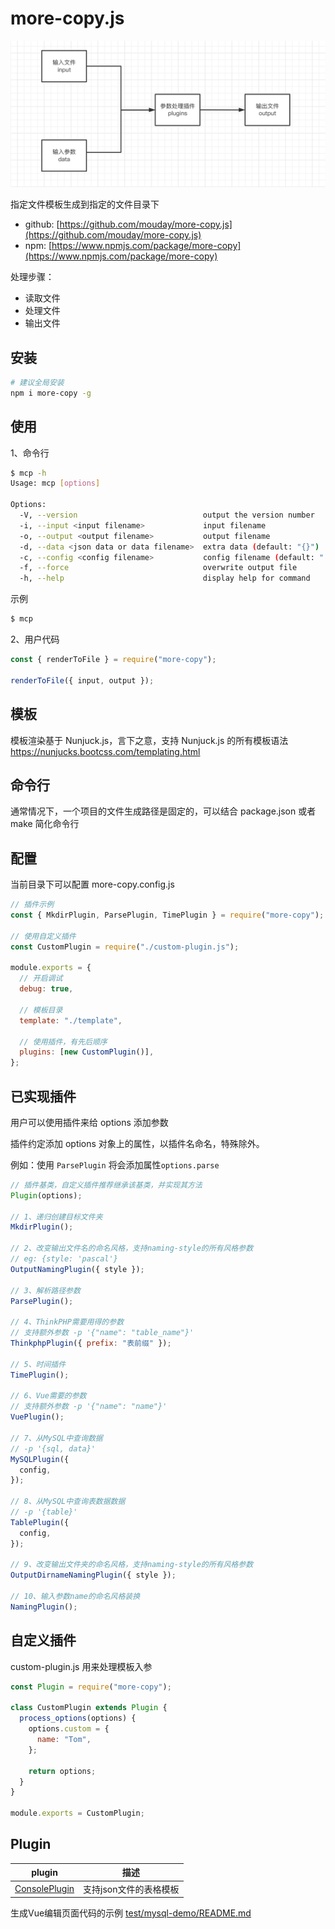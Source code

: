# more-copy.js

![](img/more-copy.png)

指定文件模板生成到指定的文件目录下

- github: [https://github.com/mouday/more-copy.js](https://github.com/mouday/more-copy.js)
- npm: [https://www.npmjs.com/package/more-copy](https://www.npmjs.com/package/more-copy)

处理步骤：

- 读取文件
- 处理文件
- 输出文件

## 安装

```bash
# 建议全局安装
npm i more-copy -g
```

## 使用

1、命令行

```bash
$ mcp -h
Usage: mcp [options]

Options:
  -V, --version                            output the version number
  -i, --input <input filename>             input filename
  -o, --output <output filename>           output filename
  -d, --data <json data or data filename>  extra data (default: "{}")
  -c, --config <config filename>           config filename (default: "./more-copy.config.js")
  -f, --force                              overwrite output file
  -h, --help                               display help for command
```

示例
```bash
$ mcp 
```

2、用户代码

```js
const { renderToFile } = require("more-copy");

renderToFile({ input, output });
```

## 模板

模板渲染基于 Nunjuck.js，言下之意，支持 Nunjuck.js 的所有模板语法
https://nunjucks.bootcss.com/templating.html

## 命令行

通常情况下，一个项目的文件生成路径是固定的，可以结合 package.json 或者 make 简化命令行

## 配置

当前目录下可以配置 more-copy.config.js

```js
// 插件示例
const { MkdirPlugin, ParsePlugin, TimePlugin } = require("more-copy");

// 使用自定义插件
const CustomPlugin = require("./custom-plugin.js");

module.exports = {
  // 开启调试
  debug: true,

  // 模板目录
  template: "./template",

  // 使用插件，有先后顺序
  plugins: [new CustomPlugin()],
};
```

## 已实现插件

用户可以使用插件来给 options 添加参数

插件约定添加 options 对象上的属性，以插件名命名，特殊除外。

例如：使用 `ParsePlugin` 将会添加属性`options.parse`

```js
// 插件基类，自定义插件推荐继承该基类，并实现其方法
Plugin(options);

// 1、递归创建目标文件夹
MkdirPlugin();

// 2、改变输出文件名的命名风格，支持naming-style的所有风格参数
// eg: {style: 'pascal'}
OutputNamingPlugin({ style });

// 3、解析路径参数
ParsePlugin();

// 4、ThinkPHP需要用得的参数
// 支持额外参数 -p '{"name": "table_name"}'
ThinkphpPlugin({ prefix: "表前缀" });

// 5、时间插件
TimePlugin();

// 6、Vue需要的参数
// 支持额外参数 -p '{"name": "name"}'
VuePlugin();

// 7、从MySQL中查询数据
// -p '{sql, data}'
MySQLPlugin({
  config,
});

// 8、从MySQL中查询表数据数据
// -p '{table}'
TablePlugin({
  config,
});

// 9、改变输出文件夹的命名风格，支持naming-style的所有风格参数
OutputDirnameNamingPlugin({ style });

// 10、输入参数name的命名风格装换
NamingPlugin();
```

## 自定义插件

custom-plugin.js 用来处理模板入参

```js
const Plugin = require("more-copy");

class CustomPlugin extends Plugin {
  process_options(options) {
    options.custom = {
      name: "Tom",
    };

    return options;
  }
}

module.exports = CustomPlugin;
```

## Plugin

|plugin | 描述
|-|-|
 [ConsolePlugin](plugins/json-table-plugin/README.md) | 支持json文件的表格模板


生成Vue编辑页面代码的示例 [test/mysql-demo/README.md](test/mysql-demo/README.md)